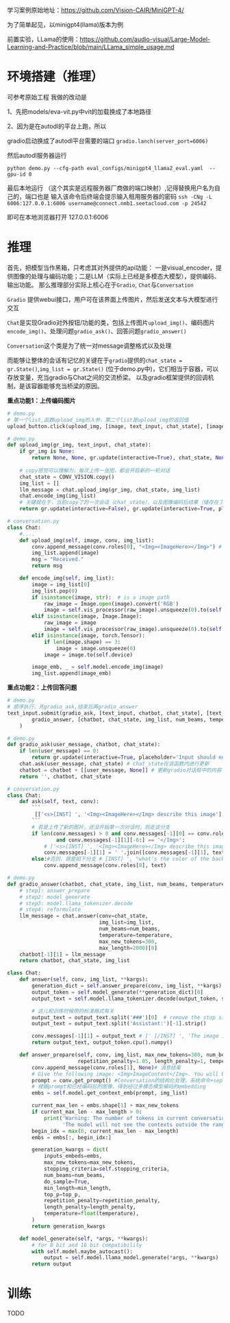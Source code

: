 学习案例原始地址：https://github.com/Vision-CAIR/MiniGPT-4/

为了简单起见，以minigpt4(llama)版本为例

前置实验，LLama的使用：https://github.com/audio-visual/Large-Model-Learning-and-Practice/blob/main/LLama_simple_usage.md

# 环境搭建（推理）
可参考原始工程
我做的改动是

1、先把models/eva-vit.py中vit的加载换成了本地路径

2、因为是在autodl的平台上跑，所以

gradio启动换成了autodl平台需要的端口 `gradio.lanch(server_port=6006)`

然后autodl服务器运行

`python demo.py --cfg-path eval_configs/minigpt4_llama2_eval.yaml  --gpu-id 0`

最后本地运行 （这个其实是远程服务器厂商做的端口映射）,记得替换用户名为自己的，端口也是
输入该命令后终端会提示输入租用服务器的密码
`ssh -CNg -L 6006:127.0.0.1:6006 username@connect.nmb1.seetacloud.com -p 24542`

即可在本地浏览器打开 127.0.0.1:6006

# 推理
首先，把模型当作黑箱，只考虑其对外提供的api功能： 一是visual_encoder，提供图像的处理与编码功能；二是LLM（实际上已经是多模态大模型），提供编码、输出功能。
那么推理部分实际上核心在于`Gradio`, `Chat`与`Conversation`

`Gradio` 提供webui接口，用户可在该界面上传图片，然后发送文本与大模型进行交互

`Chat`是实现Gradio对外按钮/功能的类，包括上传图片`upload_img()`、编码图片`encode_img()`、处理问题`gradio_ask()`、回答问题`gradio_answer()`

`Conversation`这个类是为了统一对message调整格式以及处理

而能够让整体的会话有记忆的关键在于`gradio`提供的`chat_state = gr.State()`,`img_list = gr.State()` (位于demo.py中)，它们相当于容器，可以存放变量，充当gradio与Chat之间的交流桥梁。
以及gradio框架提供的回调机制，是该容器能够充当桥梁的原因。

**重点功能1：上传编码图片**
```python
# demo.py
# 第一个list,函数upload_img的入参，第二个list是upload_img的返回值
upload_button.click(upload_img, [image, text_input, chat_state], [image, text_input, upload_button, chat_state, img_list])
```
    
```python
# demo.py
def upload_img(gr_img, text_input, chat_state):
    if gr_img is None:
        return None, None, gr.update(interactive=True), chat_state, None
  
    # copy感觉可以理解为，每次上传一张图，都会开启新的一轮对话
    chat_state = CONV_VISION.copy() 
    img_list = [] 
    llm_message = chat.upload_img(gr_img, chat_state, img_list)
    chat.encode_img(img_list)
    # 关键就在于，当前copy了的一次会话（chat_state），以及图像编码后结果（储存在了img_list）,会以参数返回的形式，被gradio中的`chat_state = gr.State()`,`img_list = gr.State()`接收，因此后续能继续针对该图片展开对话
    return gr.update(interactive=False), gr.update(interactive=True, placeholder='Type and press Enter'), gr.update(value="Start Chatting", interactive=False), chat_state, img_list
```

```python
# conversation.py
class Chat:
    #....
    def upload_img(self, image, conv, img_list):
        conv.append_message(conv.roles[0], "<Img><ImageHere></Img>") # [['<s>[INST] ', '<Img><ImageHere></Img>']]
        img_list.append(image) 
        msg = "Received."
        return msg

    def encode_img(self, img_list):
        image = img_list[0]
        img_list.pop(0)
        if isinstance(image, str):  # is a image path
            raw_image = Image.open(image).convert('RGB')
            image = self.vis_processor(raw_image).unsqueeze(0).to(self.device)
        elif isinstance(image, Image.Image):
            raw_image = image
            image = self.vis_processor(raw_image).unsqueeze(0).to(self.device)
        elif isinstance(image, torch.Tensor):
            if len(image.shape) == 3:
                image = image.unsqueeze(0)
            image = image.to(self.device)

        image_emb, _ = self.model.encode_img(image)
        img_list.append(image_emb)
```

**重点功能2：上传回答问题**
```python
# demo.py
# 顺序执行，先gradio_ask,结束后再gradio_answer
text_input.submit(gradio_ask, [text_input, chatbot, chat_state], [text_input, chatbot, chat_state]).then(
        gradio_answer, [chatbot, chat_state, img_list, num_beams, temperature], [chatbot, chat_state, img_list]
    )
```

```python
# demo.py
def gradio_ask(user_message, chatbot, chat_state):
    if len(user_message) == 0:
        return gr.update(interactive=True, placeholder='Input should not be empty!'), chatbot, chat_state
    chat.ask(user_message, chat_state) # chat_state在该函数内进行更新
    chatbot = chatbot + [[user_message, None]] # 更新gradio对话框中的内容
    return '', chatbot, chat_state
```

```python
# conversation.py
class Chat:
    def ask(self, text, conv):
        ```
         [['<s>[INST] ', '<Img><ImageHere></Img> describe this image'], [' [/INST] ', 'The image is of a man standing in a field with a camera slung over his shoulder. He is wearing a brown t-shirt and black pants, and his hair is cut short. In the background, there are trees and hills, and the sky is clear with no clouds.'], ['<s>[INST] ', "what's the color of the background?"]]
        ```
        # 若是上传了新的图片，还没开始第一次对话时，则走该分支
        if len(conv.messages) > 0 and conv.messages[-1][0] == conv.roles[0] \
                and conv.messages[-1][1][-6:] == '</Img>': 
            # ['<s>[INST] ', '<Img><ImageHere></Img> describe this image']
            conv.messages[-1][1] = ' '.join([conv.messages[-1][1], text])
        else:#否则，就是如下分支 # [INST] ', "what's the color of the background?"]
            conv.append_message(conv.roles[0], text)
```

```python
# demo.py
def gradio_answer(chatbot, chat_state, img_list, num_beams, temperature):
    # step1: answer_prepare
    # step2: model_generate
    # step3: model.llama_tokenizer.decode
    # step4: reformulate
    llm_message = chat.answer(conv=chat_state,
                              img_list=img_list,
                              num_beams=num_beams,
                              temperature=temperature,
                              max_new_tokens=300,
                              max_length=2000)[0]
    chatbot[-1][1] = llm_message
    return chatbot, chat_state, img_list
```

```python
class Chat:
    def answer(self, conv, img_list, **kargs):
        generation_dict = self.answer_prepare(conv, img_list, **kargs)
        output_token = self.model_generate(**generation_dict)[0]
        output_text = self.model.llama_tokenizer.decode(output_token, skip_special_tokens=True)

        # 这儿和训练时候用的标准格式有关
        output_text = output_text.split('###')[0]  # remove the stop sign '###'
        output_text = output_text.split('Assistant:')[-1].strip()

        conv.messages[-1][1] = output_text # [' [/INST] ', 'The image is of a man standing in a field with a camera slung over his shoulder. He is wearing a brown t-shirt and black pants, and his hair is cut short. In the background, there are trees and hills, and the sky is clear with no clouds.']
        return output_text, output_token.cpu().numpy()

    def answer_prepare(self, conv, img_list, max_new_tokens=300, num_beams=1, min_length=1, top_p=0.9,
                       repetition_penalty=1.05, length_penalty=1, temperature=1.0, max_length=2000):
        conv.append_message(conv.roles[1], None)# 消息结束
        # Give the following image: <Img>ImageContent</Img>. You will be able to see the image once I provide it to you. Please answer my questions.<s>[INST] <Img><ImageHere></Img> describe this image? [/INST]
        prompt = conv.get_prompt() #Conversation的结构化处理，系统命令+sep+用户消息
        # 根据prompt和已经编码后的图像，得到经过多模态模型编码的embedding
        embs = self.model.get_context_emb(prompt, img_list)

        current_max_len = embs.shape[1] + max_new_tokens
        if current_max_len - max_length > 0:
            print('Warning: The number of tokens in current conversation exceeds the max length. '
                  'The model will not see the contexts outside the range.')
        begin_idx = max(0, current_max_len - max_length)
        embs = embs[:, begin_idx:]

        generation_kwargs = dict(
            inputs_embeds=embs,
            max_new_tokens=max_new_tokens,
            stopping_criteria=self.stopping_criteria,
            num_beams=num_beams,
            do_sample=True,
            min_length=min_length,
            top_p=top_p,
            repetition_penalty=repetition_penalty,
            length_penalty=length_penalty,
            temperature=float(temperature),
        )
        return generation_kwargs

    def model_generate(self, *args, **kwargs):
        # for 8 bit and 16 bit compatibility
        with self.model.maybe_autocast():
            output = self.model.llama_model.generate(*args, **kwargs)
        return output
```

# 训练
TODO
